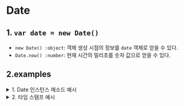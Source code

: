 # Date

## 1. `var date = new Date()`

- `new Date() :object`: 객체 생성 시점의 정보를 `date` 객체로 얻을 수 있다.
- `Date.now() :number`: 현재 시간의 밀리초를 숫자 값으로 얻을 수 있다. 


## 2.examples
<details>
<summary>1. Date 인스턴스 메소드 예시 </summary>

```js
const Clock = {
  getCurrentTime: function (date) {
    // 현재 시간 문자열을 만들어 리턴하세요.
    // date가 Date 객체의 인스턴스가 아니라면 에러 메시지를 리턴하세요.
    if (date instanceof Date) {
      const yy = date.getFullYear();
      const mm = date.getMonth() + 1;
      const dd = date.getDate();
      const hh = date.getHours();
      const mmm = date.getMinutes();
      const ss = date.getSeconds();
      const clock = `현재 시간은 ${yy}년 ${mm}월 ${dd}일 ${hh}시 ${mmm}분 ${ss}초 입니다.`;
      return clock;
    } else {
      return '현재 시간을 구할 수 없습니다.';
    }
  },
};

export default Clock;

```
</details>

<details>
<summary>2. 타임 스탬프 예시</summary>

```js
const TimeMap = (() => {
  let min = 60;
  let hour = min * 60;
  let day = hour * 24;
  let week = day * 7;
  let month = week * 4;
  let year = month * 12;
  return { min, hour, day, week, month, year };
})();

const TimeTextMap = {
  [TimeMap.min]: '분',
  [TimeMap.hour]: '시간',
  [TimeMap.day]: '일',
  [TimeMap.week]: '주',
  [TimeMap.month]: '개월',
  [TimeMap.year]: '년',
};

function createTimeText(time, standard, suffix) {
  return `${Math.floor(time / standard)}${suffix} 전`;
}

const RelativeTime = {
  diff: (date) => {
    const seconds = (new Date() - date) / 1000;
    Object.entries(TimeMap).reduce((text, [time, value]) => {
      if (seconds >= value) {
        return createTimeText(seconds, value, TimeTextMap[value]);
      }
      return text;
    }, '방금 전');
  },
};

export default RelativeTime;
```

</details>